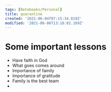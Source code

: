 ```yaml
---
tags: [Notebooks/Personal]
title: quarantine
created: '2021-06-04T07:15:34.819Z'
modified: '2021-06-06T13:18:02.169Z'
---
```


# Some important lessons

- Have faith in God
- What goes comes around
- Importance of family
- Importance of gratitude
- Family is the best team
- 
